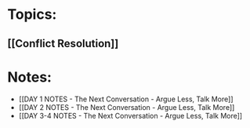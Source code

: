 
# Topics:

## [[Conflict Resolution]]

# Notes:
- [[DAY 1 NOTES - The Next Conversation - Argue Less, Talk More]]
- [[DAY 2 NOTES - The Next Conversation - Argue Less, Talk More]]
- [[DAY 3-4 NOTES - The Next Conversation - Argue Less, Talk More]]